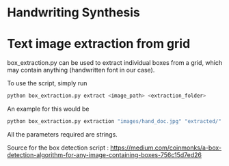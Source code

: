 # Handwriting Synthesis
<placeholder>

# Text image extraction from grid

box_extraction.py can be used to extract individual boxes from a grid, which may contain anything (handwritten font in our case).

To use the script, simply run
```python
python box_extraction.py extract <image_path> <extraction_folder>
```

An example for this would be
```python
python box_extraction.py extraction "images/hand_doc.jpg" "extracted/"
```
All the parameters required are strings.

Source for the box detection script : https://medium.com/coinmonks/a-box-detection-algorithm-for-any-image-containing-boxes-756c15d7ed26